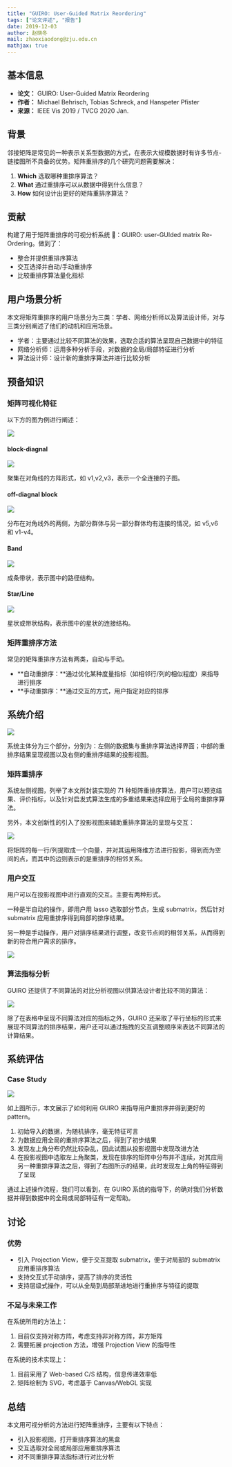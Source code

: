 ```yaml
---
title: "GUIRO: User-Guided Matrix Reordering"
tags: ["论文评述", "报告"]
date: 2019-12-03
author: 赵晓冬
mail: zhaoxiaodong@zju.edu.cn
mathjax: true
---
```


## 基本信息

-   **论文：** GUIRO: User-Guided Matrix Reordering
-   **作者：** Michael Behrisch, Tobias Schreck, and Hanspeter Pfister
-   **来源：** IEEE Vis 2019 / TVCG 2020 Jan.

## 背景

邻接矩阵是常见的一种表示关系型数据的方式，在表示大规模数据时有许多节点-链接图所不具备的优势。矩阵重排序的几个研究问题需要解决：

1. **Which** 选取哪种重排序算法？
2. **What** 通过重排序可以从数据中得到什么信息？
3. **How** 如何设计出更好的矩阵重排序算法？

## 贡献

构建了用于矩阵重排序的可视分析系统 ：GUIRO: user-GUIded matrix Re-Ordering。做到了：

-   整合并提供重排序算法
-   交互选择并自动/手动重排序
-   比较重排序算法量化指标

## 用户场景分析

本文将矩阵重排序的用户场景分为三类：学者、网络分析师以及算法设计师，对与三类分别阐述了他们的动机和应用场景。

-   学者：主要通过比较不同算法的效果，选取合适的算法呈现自己数据中的特征
-   网络分析师：运用多种分析手段，对数据的全局/局部特征进行分析
-   算法设计师：设计新的重排序算法并进行比较分析

## 预备知识

### 矩阵可视化特征

以下方的图为例进行阐述：

![](http://www.cad.zju.edu.cn/home/vagblog/images/photo_bed/2019/12/3/91aeef53ca69a1b0d69459581ac00bff97aadaef.png)

#### block-diagnal

![](http://www.cad.zju.edu.cn/home/vagblog/images/photo_bed/2019/12/3/c6dd68d6febfdecb42708c78398ac13f0e19b7a0.png)

聚集在对角线的方阵形式，如 v1,v2,v3，表示一个全连接的子图。

#### off-diagnal block

![](http://www.cad.zju.edu.cn/home/vagblog/images/photo_bed/2019/12/3/1a5ece4b03b1190e53c76b1c0dad567e047b9c0c.png)

分布在对角线外的两侧，为部分群体与另一部分群体均有连接的情况，如 v5,v6 和 v1-v4。

#### Band

![](http://www.cad.zju.edu.cn/home/vagblog/images/photo_bed/2019/12/3/3f37e7068ed8eecf5a8252bd2f5509d71ae8655b.png)

成条带状，表示图中的路径结构。

#### Star/Line

![](http://www.cad.zju.edu.cn/home/vagblog/images/photo_bed/2019/12/3/497512fd1cc8ee0ec108899a7943690c75c3ffb5.png)

星状或带状结构，表示图中的星状的连接结构。

### 矩阵重排序方法

常见的矩阵重排序方法有两类，自动与手动。

-   **自动重排序：**通过优化某种度量指标（如相邻行/列的相似程度）来指导进行排序
-   **手动重排序：**通过交互的方式，用户指定对应的排序

## 系统介绍

![](http://www.cad.zju.edu.cn/home/vagblog/images/photo_bed/2019/12/4/66637ade1cc46a1f200c084fd6c04203e24555be.png)

系统主体分为三个部分，分别为：左侧的数据集与重排序算法选择界面；中部的重排序结果呈现视图以及右侧的重排序结果的投影视图。

### 矩阵重排序

系统左侧视图，列举了本文所封装实现的 71 种矩阵重排序算法，用户可以预览结果、评价指标，以及针对启发式算法生成的多重结果来选择应用于全局的重排序算法。

另外，本文创新性的引入了投影视图来辅助重排序算法的呈现与交互：

![](http://www.cad.zju.edu.cn/home/vagblog/images/photo_bed/2019/12/5/65f4f68d64951606111ae8b1f5ebe01f4ee603b3.png)

将矩阵的每一行/列提取成一个向量，并对其运用降维方法进行投影，得到而为空间的点，而其中的边则表示的是重排序的相邻关系。

### 用户交互

用户可以在投影视图中进行直观的交互。主要有两种形式。

一种是半自动的操作，即用户用 lasso 选取部分节点，生成 submatrix，然后针对 submatrix 应用重排序得到局部的排序结果。

另一种是手动操作，用户对排序结果进行调整，改变节点间的相邻关系，从而得到新的符合用户需求的排序。

![](http://www.cad.zju.edu.cn/home/vagblog/images/photo_bed/2019/12/5/d7a312a1cd06f261b1e59be6913fb10097d491de.png)

### 算法指标分析

GUIRO 还提供了不同算法的对比分析视图以供算法设计者比较不同的算法：

![](http://www.cad.zju.edu.cn/home/vagblog/images/photo_bed/2019/12/5/aabe5741bd58576033bfc5731436de0f36934ba6.png)

除了在表格中呈现不同算法对应的指标之外，GUIRO 还采取了平行坐标的形式来展现不同算法的排序结果，用户还可以通过拖拽的交互调整顺序来表达不同算法的计算结果。

## 系统评估

### Case Study

![](http://www.cad.zju.edu.cn/home/vagblog/images/photo_bed/2019/12/3/e3a0614ff1f01be7b38e506c3f6b454fcae4e042.png)

如上图所示，本文展示了如何利用 GUIRO 来指导用户重排序并得到更好的 pattern。

1. 初始导入的数据，为随机排序，毫无特征可言
2. 为数据应用全局的重排序算法之后，得到了初步结果
3. 发现左上角分布仍然比较杂乱，因此试图从投影视图中发现改进方法
4. 在投影视图中选取左上角聚类，发现在排序的矩阵中分布并不连续，对其应用另一种重排序算法之后，得到了右图所示的结果，此时发现左上角的特征得到了呈现

通过上述操作流程，我们可以看到，在 GUIRO 系统的指导下，的确对我们分析数据并得到数据中的全局或局部特征有一定帮助。

## 讨论

### 优势

-   引入 Projection View，便于交互提取 submatrix，便于对局部的 submatrix 应用重排序算法
-   支持交互式手动排序，提高了排序的灵活性
-   支持层级式操作，可以从全局到局部渐进地进行重排序与特征的提取

### 不足与未来工作

在系统所用的方法上：

1. 目前仅支持对称方阵，考虑支持非对称方阵，非方矩阵
2. 需要拓展 projection 方法，增强 Projection View 的指导性

在系统的技术实现上：

1. 目前采用了 Web-based C/S 结构，信息传递效率低
2. 矩阵绘制为 SVG，考虑基于 Canvas/WebGL 实现

## 总结

本文用可视分析的方法进行矩阵重排序，主要有以下特点：

-   引入投影视图，打开重排序算法的黑盒
-   交互选取对全局或局部应用重排序算法
-   对不同重排序算法指标进行对比分析
